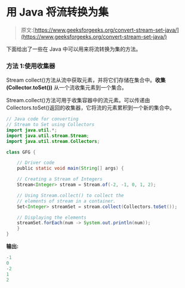 # 用 Java 将流转换为集

> 原文:[https://www.geeksforgeeks.org/convert-stream-set-java/](https://www.geeksforgeeks.org/convert-stream-set-java/)

下面给出了一些在 Java 中可以用来将流转换为集的方法。

### **方法 1:使用收集器**

Stream collect()方法从流中获取元素，并将它们存储在集合中。**收集(Collector.toSet())** 从一个流收集元素到一个集合。

Stream.collect()方法可用于收集容器中的流元素。可以传递由 Collectors.toSet()返回的收集器，它将流的元素累积到一个新的集合中。

```java
// Java code for converting 
// Stream to Set using Collectors
import java.util.*;
import java.util.stream.Stream;
import java.util.stream.Collectors;

class GFG {

    // Driver code
    public static void main(String[] args) {

    // Creating a Stream of Integers
    Stream<Integer> stream = Stream.of(-2, -1, 0, 1, 2);

    // Using Stream.collect() to collect the 
    // elements of stream in a container.
    Set<Integer> streamSet = stream.collect(Collectors.toSet());

    // Displaying the elements
    streamSet.forEach(num -> System.out.println(num));
    }
}
```

**输出:**

```java
-1
0
-2
1
2

```